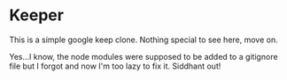 # Keeper

This is a simple google keep clone. Nothing special to see here, move on.


Yes...I know, the node modules were supposed to be added to a gitignore file but I forgot and now I'm too lazy to fix it. Siddhant out!


